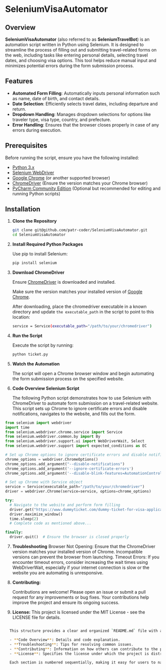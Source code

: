 
# SeleniumVisaAutomator

## Overview

**SeleniumVisaAutomator** (also referred to as **SeleniumTravelBot**) is an automation script written in Python using Selenium. It is designed to streamline the process of filling out and submitting travel-related forms on the web, including tasks like entering personal details, selecting travel dates, and choosing visa options. This tool helps reduce manual input and minimizes potential errors during the form submission process.

## Features

- **Automated Form Filling**: Automatically inputs personal information such as name, date of birth, and contact details.
- **Date Selection**: Efficiently selects travel dates, including departure and return.
- **Dropdown Handling**: Manages dropdown selections for options like traveler type, visa type, country, and prefecture.
- **Error Handling**: Ensures that the browser closes properly in case of any errors during execution.

## Prerequisites

Before running the script, ensure you have the following installed:

- [Python 3.x](https://www.python.org/downloads/)
- [Selenium WebDriver](https://pypi.org/project/selenium/)
- [Google Chrome](https://www.google.com/chrome/) (or another supported browser)
- [ChromeDriver](https://sites.google.com/a/chromium.org/chromedriver/downloads) (Ensure the version matches your Chrome browser)
- [PyCharm Community Edition](https://www.jetbrains.com/pycharm/download/) (Optional but recommended for editing and running Python scripts)

## Installation

1. **Clone the Repository**

   ```bash
   git clone git@github.com/patr-coder/SeleniumVisaAutomator.git
   cd SeleniumVisaAutomator
2. **Install Required Python Packages**

     Use pip to install Selenium:

   ```bash
   pip install selenium
   
3. **Download ChromeDriver** 

   Ensure [ChromeDriver](https://sites.google.com/a/chromium.org/chromedriver/downloads) is downloaded and installed. 

   Make sure the version matches your installed version of [Google Chrome](https://www.google.com/chrome/).

   After downloading, place the chromedriver executable in a known directory 
   and update `the executable_path` in the script to point to this location:
 
   ````bash
   service = Service(executable_path="/path/to/your/chromedriver")
   
4. **Run the Script**

   Execute the script by running:

   ````bash
   python ticket.py
5. **Watch the Automation**

   The script will open a Chrome browser window
   and begin automating the form submission process on the specified website.

6. **Code Overview  Selenium Script**

   The following Python script demonstrates how to use Selenium with ChromeDriver to automate form submission on a travel-related website. This script sets up Chrome to ignore certificate errors and disable notifications, navigates to the website, and fills out the form.

  ```python
from selenium import webdriver
import time
from selenium.webdriver.chrome.service import Service
from selenium.webdriver.common.by import By
from selenium.webdriver.support.ui import WebDriverWait, Select
from selenium.webdriver.support import expected_conditions as EC

# Set up Chrome options to ignore certificate errors and disable notifications
chrome_options = webdriver.ChromeOptions()
chrome_options.add_argument("--disable-notifications")
chrome_options.add_argument('--ignore-certificate-errors')
chrome_options.add_argument('--disable-blink-features=AutomationControlled')

# Set up Chrome with Service object
service = Service(executable_path="/path/to/your/chromedriver")
driver = webdriver.Chrome(service=service, options=chrome_options)

try:
    # Navigate to the website and perform form filling
    driver.get("https://www.dummyticket.com/dummy-ticket-for-visa-application/")
    driver.maximize_window()
    time.sleep(2)
    # Complete code as mentioned above...

finally:
    driver.quit()  # Ensure the browser is closed properly


 ```
7. **Troubleshooting**
   Browser Not Opening: Ensure that the ChromeDriver version matches your installed version of Chrome. Incompatible versions can prevent the browser from launching.
  Timeout Errors: If you encounter timeout errors, consider increasing the wait times using WebDriverWait, especially if your internet connection is slow or the website you are automating is unresponsive.

8. **Contributing:**

   Contributions are welcome! Please open an issue or submit a pull request for any improvements or bug fixes. Your contributions help improve the project and ensure its ongoing success.

9. **License:**
  This project is licensed under the MIT License - see the LICENSE file for details.

  ````bash
  
    This structure provides a clear and organized `README.md` file with all necessary sections:

    - **Code Overview**: Details and code explanation.
    - **Troubleshooting**: Tips for resolving common issues.
    - **Contributing**: Information on how others can contribute to the project.
    - **License**: Specifies the license under which the project is distributed. 

    Each section is numbered sequentially, making it easy for users to navigate through the document.
    

  









